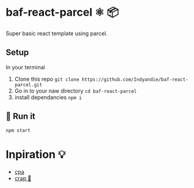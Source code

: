 # baf-react-parcel ⚛️ 📦
Super basic react template using parcel.

## Setup
In your terminal

1. Clone this repo `git clone https://github.com/Indyandie/baf-react-parcel.git`
1. Go in to your naw directory `cd baf-react-parcel`
1. install dependancies `npm i`


## 🚀 Run it
`npm start`

# Inpiration 💡

* [cpa](https://github.com/ericmurphyxyz/cpa)
* [crap 💩](https://github.com/assuncaocharles/create-react-app-parcel)